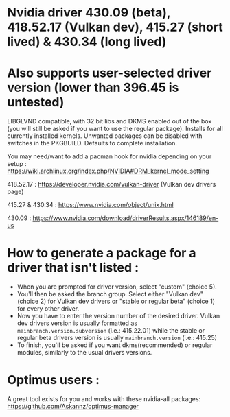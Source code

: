 # Nvidia driver 430.09 (beta), 418.52.17 (Vulkan dev), 415.27 (short lived) & 430.34 (long lived)
# Also supports user-selected driver version (lower than 396.45 is untested)

LIBGLVND compatible, with 32 bit libs and DKMS enabled out of the box (you will still be asked if you want to use the regular package). Installs for all currently installed kernels.
Unwanted packages can be disabled with switches in the PKGBUILD. Defaults to complete installation.

You may need/want to add a pacman hook for nvidia depending on your setup : https://wiki.archlinux.org/index.php/NVIDIA#DRM_kernel_mode_setting

418.52.17 : https://developer.nvidia.com/vulkan-driver (Vulkan dev drivers page)

415.27 & 430.34 : https://www.nvidia.com/object/unix.html

430.09 : https://www.nvidia.com/download/driverResults.aspx/146189/en-us


# How to generate a package for a driver that isn't listed :

- When you are prompted for driver version, select "custom" (choice 5).
- You'll then be asked the branch group. Select either "Vulkan dev" (choice 2) for Vulkan dev drivers or "stable or regular beta" (choice 1) for every other driver.
- Now you have to enter the version number of the desired driver. Vulkan dev drivers version is usually formatted as `mainbranch.version.subversion` (i.e.: 415.22.01) while the stable or regular beta drivers version is usually `mainbranch.version` (i.e.: 415.25)
- To finish, you'll be asked if you want dkms(recommended) or regular modules, similarly to the usual drivers versions.

# Optimus users :

A great tool exists for you and works with these nvidia-all packages: https://github.com/Askannz/optimus-manager
